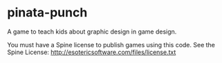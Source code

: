 # pinata-punch
A game to teach kids about graphic design in game design.

You must have a Spine license to publish games using this code. See the Spine License: http://esotericsoftware.com/files/license.txt
